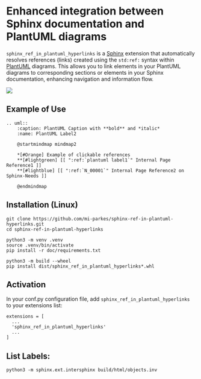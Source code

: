 # Enhanced integration between Sphinx documentation and PlantUML diagrams

`sphinx_ref_in_plantuml_hyperlinks` is a [Sphinx](https://www.sphinx-doc.org/en/master/index.html) extension that automatically resolves references (links) created using the `std:ref:` syntax within [PlantUML](https://plantuml.com) diagrams. This allows you to link elements in your PlantUML diagrams to corresponding sections or elements in your Sphinx documentation, enhancing navigation and information flow.

![](https://mi-parkes.github.io/sphinx-ref-in-plantuml-hyperlinks/_images/refInPlantuml.png)

## Example of Use

    .. uml::
        :caption: PlantUML Caption with **bold** and *italic*
        :name: PlantUML Label2
    
        @startmindmap mindmap2
    
        *[#Orange] Example of clickable references
        **[#lightgreen] [[ ":ref:`plantuml label1`" Internal Page Reference1 ]]
        **[#lightblue] [[ ":ref:`N_00001`" Internal Page Reference2 on Sphinx-Needs ]]

        @endmindmap

## Installation (Linux)

    git clone https://github.com/mi-parkes/sphinx-ref-in-plantuml-hyperlinks.git
    cd sphinx-ref-in-plantuml-hyperlinks

    python3 -m venv .venv
    source .venv/bin/activate
    pip install -r doc/requirements.txt

    python3 -m build --wheel
    pip install dist/sphinx_ref_in_plantuml_hyperlinks*.whl

## Activation

In your conf.py configuration file, add `sphinx_ref_in_plantuml_hyperlinks` to your extensions list:

    extensions = [
      ...
      'sphinx_ref_in_plantuml_hyperlinks'
      ...
    ]

## List Labels:

    python3 -m sphinx.ext.intersphinx build/html/objects.inv
